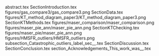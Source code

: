 abstract.tex
SectionIntroduction.tex
figures/gas_compare3/gas_compare3.png
SectionData.tex
figures/KT_method_diagram_paper3/KT_method_diagram_paper3.png
SectionKTMethods.tex
figures/maser_comparison/maser_comparison.png
figures/maser_pie_ann/maser_pie_ann.png
SectionKTChecking.tex
figures/maser_pie/maser_pie_ann.png
figures/HMSFR_outliers/HMSFR_outliers.png
subsection_Catastrophic_outliers_label_sec__.tex
SectionDiscussion.tex
SectionConclusion.tex
section_Acknowledgements_This_work_was__.tex
